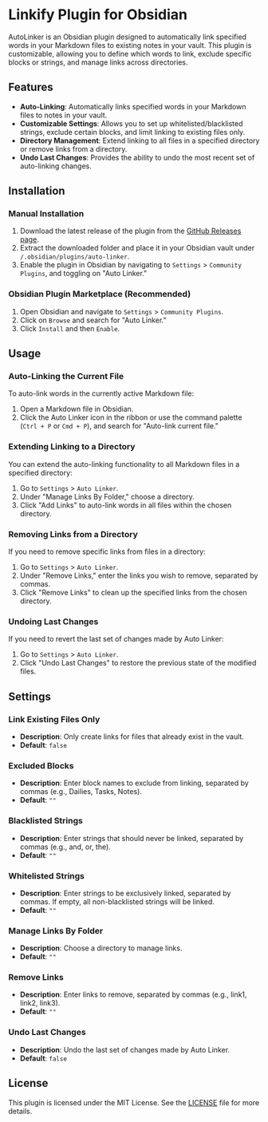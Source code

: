 
# Linkify Plugin for Obsidian

AutoLinker is an Obsidian plugin designed to automatically link specified words in your Markdown files to existing notes in your vault. This plugin is customizable, allowing you to define which words to link, exclude specific blocks or strings, and manage links across directories.

## Features

- **Auto-Linking**: Automatically links specified words in your Markdown files to notes in your vault.
- **Customizable Settings**: Allows you to set up whitelisted/blacklisted strings, exclude certain blocks, and limit linking to existing files only.
- **Directory Management**: Extend linking to all files in a specified directory or remove links from a directory.
- **Undo Last Changes**: Provides the ability to undo the most recent set of auto-linking changes.

## Installation

### Manual Installation

1. Download the latest release of the plugin from the [GitHub Releases page](#).
2. Extract the downloaded folder and place it in your Obsidian vault under `/.obsidian/plugins/auto-linker`.
3. Enable the plugin in Obsidian by navigating to `Settings` > `Community Plugins`, and toggling on "Auto Linker."

### Obsidian Plugin Marketplace (Recommended)

1. Open Obsidian and navigate to `Settings` > `Community Plugins`.
2. Click on `Browse` and search for "Auto Linker."
3. Click `Install` and then `Enable`.

## Usage

### Auto-Linking the Current File

To auto-link words in the currently active Markdown file:

1. Open a Markdown file in Obsidian.
2. Click the Auto Linker icon in the ribbon or use the command palette (`Ctrl + P` or `Cmd + P`), and search for "Auto-link current file."

### Extending Linking to a Directory

You can extend the auto-linking functionality to all Markdown files in a specified directory:

1. Go to `Settings` > `Auto Linker`.
2. Under "Manage Links By Folder," choose a directory.
3. Click "Add Links" to auto-link words in all files within the chosen directory.

### Removing Links from a Directory

If you need to remove specific links from files in a directory:

1. Go to `Settings` > `Auto Linker`.
2. Under "Remove Links," enter the links you wish to remove, separated by commas.
3. Click "Remove Links" to clean up the specified links from the chosen directory.

### Undoing Last Changes

If you need to revert the last set of changes made by Auto Linker:

1. Go to `Settings` > `Auto Linker`.
2. Click "Undo Last Changes" to restore the previous state of the modified files.

## Settings

### Link Existing Files Only

- **Description**: Only create links for files that already exist in the vault.
- **Default**: `false`

### Excluded Blocks

- **Description**: Enter block names to exclude from linking, separated by commas (e.g., Dailies, Tasks, Notes).
- **Default**: `""`

### Blacklisted Strings

- **Description**: Enter strings that should never be linked, separated by commas (e.g., and, or, the).
- **Default**: `""`

### Whitelisted Strings

- **Description**: Enter strings to be exclusively linked, separated by commas. If empty, all non-blacklisted strings will be linked.
- **Default**: `""`

### Manage Links By Folder

- **Description**: Choose a directory to manage links.
- **Default**: `""`

### Remove Links

- **Description**: Enter links to remove, separated by commas (e.g., link1, link2, link3).
- **Default**: `""`

### Undo Last Changes

- **Description**: Undo the last set of changes made by Auto Linker.
- **Default**: `false`

## License

This plugin is licensed under the MIT License. See the [LICENSE](#) file for more details.
